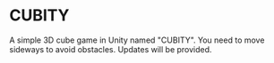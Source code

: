 # CUBITY
A  simple 3D cube game in Unity named "CUBITY". You need to
move sideways to avoid obstacles. Updates will be provided.


